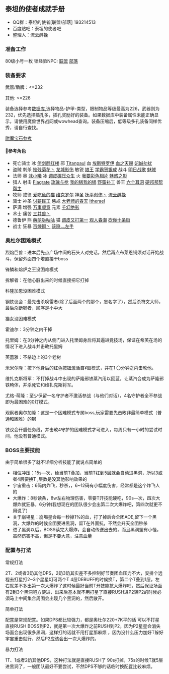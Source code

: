 ## 泰坦的使者成就手册

+ QQ群：泰坦的使者[联盟/部落] 193214513
+ 百度贴吧：泰坦的使者吧
+ 整理人：流云醉挽

### 准备工作

80级小号一枚 锁经验NPC: [联盟](http://db.178.com/wow/cn/npc/35365.html) [部落](http://db.178.com/wow/cn/npc/35364.html)

### 装备要求

武器/盾牌：<=232

其他: <=226

装备选择参考[数据库](http://db.178.com/wow),选择物品-护甲-类型，限制物品等级最高为226，武器则为232，优先选择插孔多，插孔奖励好的装备。如果数据库中装备属性未能正确显示，请使用魔兽世界战网或wowhead查询。装备压缩后，低等级多孔装备同样优秀，请自行查找。

[附魔宝石参考](http://bbs.ngacn.cc/read.php?tid=8847503)

#### 参考角色

+ 死亡骑士 冰 [倚剑醉红楼](http://www.battlenet.com.cn/wow/zh/character/%E5%9F%83%E5%BE%B7%E8%90%A8%E6%8B%89/%E5%80%9A%E5%89%91%E9%86%89%E7%BA%A2%E6%A5%BC/simple) 邪 [Titanpaul](http://www.battlenet.com.cn/wow/zh/character/%E9%AC%BC%E9%9B%BE%E5%B3%B0/Titanpaul/simple) 血 [埃斯特罗伊](http://www.battlenet.com.cn/wow/zh/character/%E6%B0%B8%E6%81%92%E4%B9%8B%E4%BA%95/%E5%9F%83%E6%96%AF%E7%89%B9%E7%BD%97%E4%BC%8A/simple) [血之天赐](http://www.battlenet.com.cn/wow/zh/character/%E8%89%BE%E9%9C%B2%E6%81%A9/%E8%A1%80%E4%B9%8B%E5%A4%A9%E8%B5%90/simple) [妃娍勿扰](http://www.battlenet.com.cn/wow/zh/character/%E4%BC%8A%E8%8E%AB%E5%A1%94%E5%B0%94/%E5%A6%83%E5%A8%8D%E5%8B%BF%E6%89%B0/simple)
+ 盗贼 刺杀 [摧残菊花丶](http://www.battlenet.com.cn/wow/zh/character/%E6%A0%BC%E9%9B%B7%E8%BF%88%E6%81%A9/%E6%91%A7%E6%AE%8B%E8%8F%8A%E8%8A%B1%E4%B8%B6/simple) [龙城影伤](http://www.battlenet.com.cn/wow/zh/character/%E5%9F%83%E5%BE%B7%E8%90%A8%E6%8B%89/%E9%BE%99%E5%9F%8E%E5%BD%B1%E4%BC%A4/simple) 敏锐 [娘王](http://www.battlenet.com.cn/wow/zh/character/%E6%81%B6%E9%AD%94%E4%B9%8B%E7%BF%BC/%E5%A8%98%E7%8E%8B/simple) [学霸贺银成](http://www.battlenet.com.cn/wow/zh/character/%E5%BD%B1%E4%B9%8B%E5%93%80%E4%BC%A4/%E5%AD%A6%E9%9C%B8%E8%B4%BA%E9%93%B6%E6%88%90/simple) 战斗 [明日战歌](http://www.battlenet.com.cn/wow/zh/character/%E9%BE%99%E9%AA%A8%E5%B9%B3%E5%8E%9F/%E6%98%8E%E6%97%A5%E6%88%98%E6%AD%8C/simple) [魅賊](http://www.battlenet.com.cn/wow/zh/character/%E5%BD%B1%E4%B9%8B%E5%93%80%E4%BC%A4/%E9%AD%85%E8%B3%8A/simple)
+ 法师 奥 [沫小曦](http://www.battlenet.com.cn/wow/zh/character/%E8%BF%9C%E5%8F%A4%E6%B5%B7%E6%BB%A9/%E6%B2%AB%E5%B0%8F%E6%9B%A6/simple) 冰 [调皮碾压众生](http://www.battlenet.com.cn/wow/zh/character/%E8%90%A8%E5%B0%94/%E8%B0%83%E7%9A%AE%E7%A2%BE%E5%8E%8B%E4%BC%97%E7%94%9F/simple) 火 [我要彩色相片](http://www.battlenet.com.cn/wow/zh/character/%E6%A2%85%E5%B0%94%E5%8A%A0%E5%B0%BC/%E6%88%91%E8%A6%81%E5%BD%A9%E8%89%B2%E7%9B%B8%E7%89%87/simple) [魅惑之影](http://www.battlenet.com.cn/wow/zh/character/%E5%A5%A5%E5%B0%94%E5%8A%A0%E9%9A%86/%E9%AD%85%E6%83%91%E4%B9%8B%E5%BD%B1/simple)
+ 猎人 射击 [Flagrate](http://www.battlenet.com.cn/wow/zh/character/%E6%97%A0%E5%B0%BD%E4%B9%8B%E6%B5%B7/Flagrate/simple) [玫瑰与枪](http://www.battlenet.com.cn/wow/zh/character/%E6%B0%B8%E6%81%92%E4%B9%8B%E4%BA%95/%E7%8E%AB%E7%91%B0%E4%B8%8E%E6%9E%AA/simple) [我的锅我的锅](http://www.battlenet.com.cn/wow/zh/character/%E5%BD%B1%E4%B9%8B%E5%93%80%E4%BC%A4/%E6%88%91%E7%9A%84%E9%94%85%E6%88%91%E7%9A%84%E9%94%85/simple) [野蛮补丁](http://www.battlenet.com.cn/wow/zh/character/%E5%BD%B1%E4%B9%8B%E5%93%80%E4%BC%A4/%E9%87%8E%E8%9B%AE%E8%A1%A5%E4%B8%81/simple) 兽王 [六个耳洞](http://www.battlenet.com.cn/wow/zh/character/%E6%B0%B8%E6%81%92%E4%B9%8B%E4%BA%95/%E5%85%AD%E4%B8%AA%E8%80%B3%E6%B4%9E/simple) [硬邦邦帮帮主](http://www.battlenet.com.cn/wow/zh/character/%E6%A0%BC%E9%9B%B7%E8%BF%88%E6%81%A9/%E7%A1%AC%E9%82%A6%E9%82%A6%E5%B8%AE%E5%B8%AE%E4%B8%BB/simple)
+ 牧师 戒律 [爱吃魚的猫](http://www.battlenet.com.cn/wow/zh/character/%E8%89%BE%E9%9C%B2%E6%81%A9/%E7%88%B1%E5%90%83%E9%AD%9A%E7%9A%84%E7%8C%AB/simple) [维克罗尔](http://www.battlenet.com.cn/wow/zh/character/%E6%A0%BC%E9%9B%B7%E8%BF%88%E6%81%A9/%E7%BB%B4%E5%85%8B%E7%BD%97%E5%B0%94/simple) 神圣 [抚平创伤丶](http://www.battlenet.com.cn/wow/zh/character/%E6%A0%BC%E9%9B%B7%E8%BF%88%E6%81%A9/%E6%8A%9A%E5%B9%B3%E5%88%9B%E4%BC%A4%E4%B8%B6/simple) [流云醉挽](http://www.battlenet.com.cn/wow/zh/character/%E6%9A%97%E5%BD%B1%E4%B9%8B%E6%9C%88/%E6%B5%81%E4%BA%91%E9%86%89%E6%8C%BD/simple)
+ 骑士 神圣 [讨薪民工](http://www.battlenet.com.cn/wow/zh/character/%E5%9F%83%E5%BE%B7%E8%90%A8%E6%8B%89/%E8%AE%A8%E8%96%AA%E6%B0%91%E5%B7%A5/simple) 惩戒 [大老师的春天](http://www.battlenet.com.cn/wow/zh/character/%E7%99%BD%E9%93%B6%E4%B9%8B%E6%89%8B/%E5%A4%A7%E8%80%81%E5%B8%88%E7%9A%84%E6%98%A5%E5%A4%A9/simple) [Itherael](http://www.battlenet.com.cn/wow/zh/character/%E6%9C%AB%E6%97%A5%E7%A5%B7%E5%91%8A%E7%A5%AD%E5%9D%9B/Itherael/simple)
+ 萨满 增强 [万事顺意](http://www.battlenet.com.cn/wow/zh/character/%E5%BD%B1%E4%B9%8B%E5%93%80%E4%BC%A4/%E4%B8%87%E4%BA%8B%E9%A1%BA%E6%84%8F/simple) 元素 [千幻绝影](http://www.battlenet.com.cn/wow/zh/character/%E7%BA%A2%E4%BA%91%E5%8F%B0%E5%9C%B0/%E5%8D%83%E5%B9%BB%E7%BB%9D%E5%BD%B1/simple)
+ 术士 痛苦 [三井兽丶](http://www.battlenet.com.cn/wow/zh/character/%E5%BD%B1%E4%B9%8B%E5%93%80%E4%BC%A4/%E4%B8%89%E4%BA%95%E5%85%BD%E4%B8%B6/simple)
+ 德鲁伊 熊 [萌萌哒咕咕](http://www.battlenet.com.cn/wow/zh/character/%E9%A3%8E%E8%A1%8C%E8%80%85/%E8%90%8C%E8%90%8C%E5%93%92%E5%92%95%E5%92%95/simple) 猫 [调皮又打第一](http://www.battlenet.com.cn/wow/zh/character/%E8%90%A8%E5%B0%94/%E8%B0%83%E7%9A%AE%E5%8F%88%E6%89%93%E7%AC%AC%E4%B8%80/simple) [观人春潮](http://www.battlenet.com.cn/wow/zh/character/%E5%BD%B1%E4%B9%8B%E5%93%80%E4%BC%A4/%E8%A7%82%E4%BA%BA%E6%98%A5%E6%BD%AE/simple) [砍你十条街](http://www.battlenet.com.cn/wow/zh/character/%E8%BF%9C%E5%8F%A4%E6%B5%B7%E6%BB%A9/%E7%A0%8D%E4%BD%A0%E5%8D%81%E6%9D%A1%E8%A1%97/simple)
+ 战士 狂暴 [百煉鋼丶](http://www.battlenet.com.cn/wow/zh/character/%E5%9F%83%E5%BE%B7%E8%90%A8%E6%8B%89/%E7%99%BE%E7%85%89%E9%8B%BC%E4%B8%B6/simple) [该隐灬左手](http://www.battlenet.com.cn/wow/zh/character/%E6%A0%BC%E9%9B%B7%E8%BF%88%E6%81%A9/%E8%AF%A5%E9%9A%90%E7%81%AC%E5%B7%A6%E6%89%8B/simple)

### 奥杜尔困难模式

烈焰巨兽：进本后先点广场中间的石头人对完话，然后再点布莱恩铜须对话开始战斗，保留外面四个塔直接干boss

锋鱗和熔炉之王没困难模式

拆解者：在他心脏出来的时候直接把它打掉

科隆加恩没困难模式

钢铁议会：最先击杀唤雷者(除了后面两个的那个，忘名字了〉，然后杀符文大师，最后杀断钢者，顺序是小中大

猫女没困难模式

霍迪尔：3分钟之内干掉

托里姆：在3分钟之内从侧门进入托里姆身后将其逼进竟技场，保证在希芙在场的情况下进入战斗并击畋托里姆

芙蕾雅：不杀边上的3个老树

米米尔隆：按下他身后的红色按钮激活自¥毁模式，并在1 〇分钟之内击畋他。

维扎克斯将军：不打掉战斗中出现的萨隆邪铁蒸汽用以回蓝，让蒸汽合成为萨隆邪铁畸体，并杀死它和维扎克斯将军。

尤格-萌隆：至少保留一名守护者不激活参战（与他们对话），4名守护者全不参战即为最困难的0灯模式。

观察者奧尔加隆：这是一个困难模式专属boss,玩家雷要先击畋非最简单模式（普通和困难）的钢

铁议会幵启任务线，并击畋4守护的困难模式才可进入，每周只有一小时的尝试时间，他没有普通模式。

### BOSS主要技能

由于简单很多了就不详细分析技能了就说点简单的

+ 相位冲压：15s—次，给当前T叠加，当前T扛到5层就会自动进黑洞，所以3或者4层要换T ,层数是没冥他影响效果的
+ 宇宙重击：6码内炸飞，秒杀，，6~12码有小幅度伤害，经常都是这个炸飞人的
+ 大爆炸：8秒读条，8w左右物理伤害，零要T开技能硬吃，90s—次，四次大爆炸就狂暴，6分钟(我想现在的团队很少会出第二次大爆炸吧，第四次就更不用说了)
+ 关于崩埸星：崩埸星会每一秒掉1%的血，打了掉后会全团AOE,留下一个黑洞，大爆炸的时候全团要进黑洞，留T在外面抗，不然会升天全团秒杀
+ 进了黑洞以后，BOSS读完大爆炸，会自动传送出去的，而且黑洞罜有小怪，虽然伤害不高，但是不要大意，注意血量

### 配置与打法

常规打法

2T、2或者3奶其他DPS，2奶3奶其实差不多控制好节奏团血压力不大，安排个远程去打星打2~3个星星幻可两个T 4层DEBUFF的时候换T，第二个T叠到1层，左右就差不多出第一次大爆炸了这时候最好当前T开技能抗大爆炸吧，然后保证场面有2到3个黑洞吧方便进，出来后基本就不用打星了直接RUSH进P2转P2的时候必須马上中间集合周围会出现几个黑洞的，然后散开。

简单打法

配罝是常规配罝。如果DPS都比较强力，都是奧杜尔220+7K平的话 可以不打星直接RUSH BOSS到P2，就是第一次大爆炸之前RUSH到P2，因为P2星星会消失场面会出现很多黑洞，这样打的话就不用打星那麻烦 ，因为没什么压力加好T躲好宇宙重击就行，然后P2应该会出一次大爆炸的。

暴力打法

1T、1或者2奶其他DPS，这种打法就是直接RUSH了 90s打掉，75s的时候T就5层进黑洞了，一般团队最好不要尝试，不然DPS不够的话临时换配罝比较麻烦。
